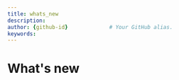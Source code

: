 ```yaml
---
title: whats_new       
description:                    
author: {github-id}             # Your GitHub alias.
keywords:
---
```


# What's new
